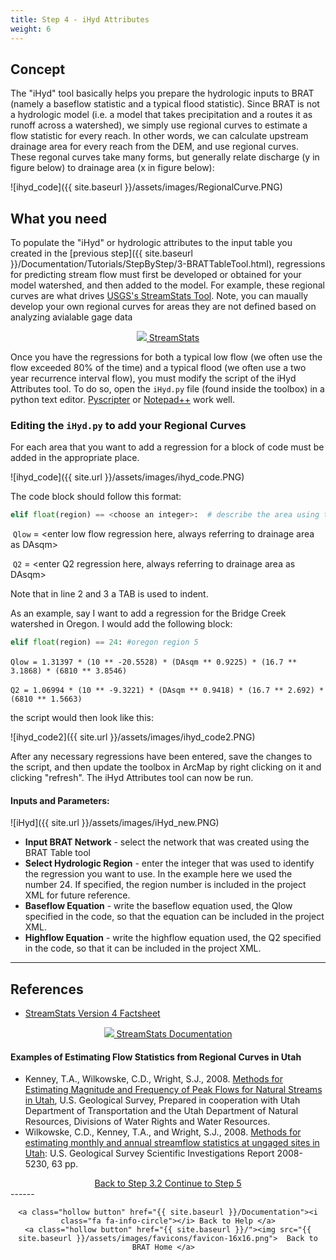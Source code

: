 ```yaml
---
title: Step 4 - iHyd Attributes
weight: 6
---
```


## Concept

The "iHyd" tool basically helps you prepare the hydrologic inputs to BRAT (namely a baseflow statistic and a typical flood statistic). Since BRAT is not a hydrologic model (i.e. a model that takes precipitation and a routes it as runoff across a watershed), we simply use regional curves to estimate a flow statistic for every reach. In other words, we can calculate upstream drainage area for every reach from the DEM, and use regional curves. These regonal curves take many forms, but generally relate discharge (y in figure below) to drainage area (x in figure below): 

![ihyd_code]({{ site.baseurl }}/assets/images/RegionalCurve.PNG)

## What you need

To populate the "iHyd" or hydrologic attributes to the input table you created in the [previous step]({{ site.baseurl }}/Documentation/Tutorials/StepByStep/3-BRATTableTool.html), regressions for predicting stream flow must first be developed or obtained for your model watershed, and then added to the model.  For example, these regional curves are what drives  [USGS's StreamStats Tool](https://streamstats.usgs.gov/ss/).  Note, you can maually develop your own regional curves for areas they are not defined based on analyzing avialable gage data

<div align="center">
	<a class="button secondary" href="https://streamstats.usgs.gov/ss/"><img src= "{{ site.baseurl }}/assets/images/logos/USGS_logo_White_50w.png"> StreamStats </a>
</div>

Once you have the regressions for both a typical low flow (we often use the flow exceeded 80% of the time) and a typical flood (we often use a two year recurrence interval flow), you must modify the script of the iHyd Attributes tool.  To do so, open the `iHyd.py` file (found inside the toolbox) in a python text editor.  [Pyscripter](https://sourceforge.net/projects/pyscripter/) or [Notepad++](https://notepad-plus-plus.org/) work well.

### Editing the `iHyd.py` to add your Regional Curves

For each area that you want to add a regression for a block of code must be added in the appropriate place.

![ihyd_code]({{ site.url }}/assets/images/ihyd_code.PNG)

The code block should follow this format:

``` python
elif float(region) == <choose an integer>:  # describe the area using the pound/hash sign in front
```
​    `Qlow` = <enter low flow regression here, always referring to drainage area as DAsqm>

​    `Q2` = <enter Q2 regression here, always referring to drainage area as DAsqm>

Note that in line 2 and 3 a TAB is used to indent.

As an example, say I want to add a regression for the Bridge Creek watershed in Oregon.  I would add the following block:
``` python
elif float(region) == 24: #oregon region 5
```

​    `Qlow = 1.31397 * (10 ** -20.5528) * (DAsqm ** 0.9225) * (16.7 ** 3.1868) * (6810 ** 3.8546)`

​   `Q2 = 1.06994 * (10 ** -9.3221) * (DAsqm ** 0.9418) * (16.7 ** 2.692) * (6810 ** 1.5663)` 

the script would then look like this:

![ihyd_code2]({{ site.url }}/assets/images/ihyd_code2.PNG)

After any necessary regressions have been entered, save the changes to the script, and then update the toolbox in ArcMap by right clicking on it and clicking "refresh".  The iHyd Attributes tool can now be run.

#### Inputs and Parameters:

![iHyd]({{ site.url }}/assets/images/iHyd_new.PNG)


- **Input BRAT Network**  - select the network that was created using the BRAT Table tool
- **Select Hydrologic Region** -  enter the integer that was used to identify the regression you want to use.  In the example here we used the number 24. If specified, the region number is included in the project XML for future reference.
- **Baseflow Equation** - write the baseflow equation used, the Qlow specified in the code, so that the equation can be included in the project XML.
- **Highflow Equation** - write the highflow equation used, the Q2 specified in the code, so that it can be included in the project XML.

-----
## References

- [StreamStats Version 4 Factsheet](https://pubs.usgs.gov/fs/2017/3046/fs20173046.pdf)



<div align="center">
	<a class="button" href="https://water.usgs.gov/osw/streamstats/ss_documentation.html"><img src= "{{ site.baseurl }}/assets/images/logos/USGS_logo_White_50w.png"> StreamStats Documentation </a>
</div>

#### Examples of Estimating Flow Statistics from Regional Curves in Utah

- Kenney, T.A., Wilkowske, C.D., Wright, S.J., 2008. [Methods for Estimating Magnitude and Frequency of Peak Flows for Natural Streams in Utah](http://pubs.usgs.gov/sir/2007/5158/pdf/SIR2007_5158_v4.pdf), U.S. Geological Survey, Prepared in cooperation with Utah Department of Transportation and the Utah Department of Natural Resources, Divisions of Water Rights and Water Resources.  
- Wilkowske, C.D., Kenney, T.A., and Wright, S.J., 2008. [Methods for estimating monthly and annual streamflow statistics at ungaged sites in Utah](http://pubs.usgs.gov/sir/2008/5230): U.S. Geological Survey Scientific Investigations Report 2008-5230, 63 pp. 



<div align="center">
	<a class="hollow button" href="{{ site.baseurl }}/Documentation/Tutorials/StepByStep/3.2-BRATBraidHandler"><i class="fa fa-arrow-circle-left"></i> Back to Step 3.2 </a>
	<a class="hollow button" href="{{ site.baseurl }}/Documentation/Tutorials/StepByStep/5-BRATVegetationFIS"><i class="fa fa-arrow-circle-right"></i> Continue to Step 5 </a>
</div>	
------
<div align="center">

	<a class="hollow button" href="{{ site.baseurl }}/Documentation"><i class="fa fa-info-circle"></i> Back to Help </a>
	<a class="hollow button" href="{{ site.baseurl }}/"><img src="{{ site.baseurl }}/assets/images/favicons/favicon-16x16.png">  Back to BRAT Home </a>  
</div>